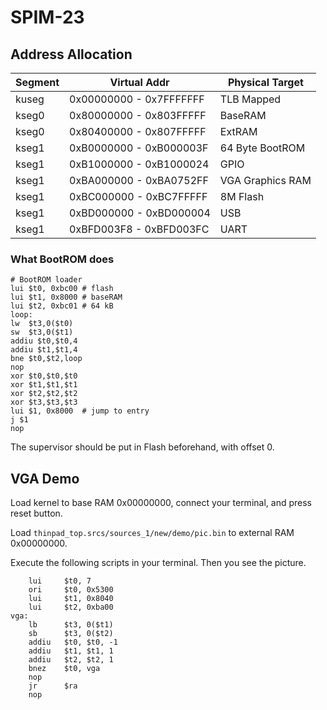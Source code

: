 # SPIM-23

## Address Allocation

| Segment | Virtual Addr            | Physical Target  |
| ------- | ----------------------- | ---------------- |
| kuseg   | 0x00000000 - 0x7FFFFFFF | TLB Mapped       |
| kseg0   | 0x80000000 - 0x803FFFFF | BaseRAM          |
| kseg0   | 0x80400000 - 0x807FFFFF | ExtRAM           |
| kseg1   | 0xB0000000 - 0xB000003F | 64 Byte BootROM  |
| kseg1   | 0xB1000000 - 0xB1000024 | GPIO             |
| kseg1   | 0xBA000000 - 0xBA0752FF | VGA Graphics RAM |
| kseg1   | 0xBC000000 - 0xBC7FFFFF | 8M Flash         |
| kseg1   | 0xBD000000 - 0xBD000004 | USB              |
| kseg1   | 0xBFD003F8 - 0xBFD003FC | UART             |

### What BootROM does

```assembly
# BootROM loader
lui $t0, 0xbc00 # flash
lui $t1, 0x8000 # baseRAM
lui $t2, 0xbc01 # 64 kB
loop:
lw  $t3,0($t0)
sw  $t3,0($t1)
addiu $t0,$t0,4
addiu $t1,$t1,4
bne $t0,$t2,loop
nop
xor $t0,$t0,$t0
xor $t1,$t1,$t1
xor $t2,$t2,$t2
xor $t3,$t3,$t3
lui $1, 0x8000  # jump to entry
j $1
nop
```

The supervisor should be put in Flash beforehand, with offset 0.


## VGA Demo

Load kernel to base RAM 0x00000000, connect your terminal, and press reset button.

Load `thinpad_top.srcs/sources_1/new/demo/pic.bin` to external RAM 0x00000000.

Execute the following scripts in your terminal. Then you see the picture.

```assembly
    lui     $t0, 7
    ori     $t0, 0x5300
    lui     $t1, 0x8040
    lui     $t2, 0xba00
vga:
    lb      $t3, 0($t1)
    sb      $t3, 0($t2)
    addiu   $t0, $t0, -1
    addiu   $t1, $t1, 1
    addiu   $t2, $t2, 1
    bnez    $t0, vga
    nop
    jr      $ra
    nop
```